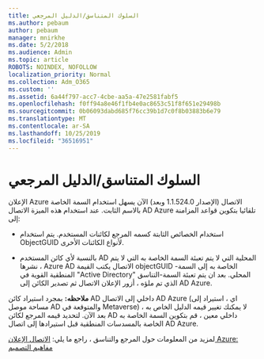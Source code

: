 ```yaml
---
title: السلوك المتناسق/الدليل المرجعي
ms.author: pebaum
author: pebaum
manager: mnirkhe
ms.date: 5/2/2018
ms.audience: Admin
ms.topic: article
ROBOTS: NOINDEX, NOFOLLOW
localization_priority: Normal
ms.collection: Adm_O365
ms.custom: ''
ms.assetid: 6a44f797-acc7-4cbe-aa5a-47e2581fabf5
ms.openlocfilehash: f0ff94a8e46f1fb4e0ac8653c51f8f651e29498b
ms.sourcegitcommit: 0b06093dabd685f76cc39b1d7c0f8b03883b6e79
ms.translationtype: MT
ms.contentlocale: ar-SA
ms.lasthandoff: 10/25/2019
ms.locfileid: "36516951"
---
```

# <a name="consistencyguid--sourceanchor-behavior"></a>السلوك المتناسق/الدليل المرجعي

الإعلان Azure الاتصال (الإصدار 1.1.524.0 وبعد) الآن يسهل استخدام السمة الخاصة بالاسم الثابت. عند استخدام هذه الميزة الاتصال AD Azure تلقائيا بتكوين قواعد المزامنة إلى:
  
- استخدام الخصائص الثابتة كسمه المرجع لكائنات المستخدم. يتم استخدام ObjectGUID لأنواع الكائنات الأخرى.
    
- بالنسبة لأي كائن المستخدم AD المحلية التي لا يتم تعبئة السمة الخاصة به التي لا يتم نشرها ، Azure AD الاتصال يكتب القيمة objectGUID الخاصة به إلى السمة-المنطقية القوية في "Active Directory" المحلي. بعد ان يتم تعبئة السمة-التناسق الذي تم ملؤه ، أزور الإعلان الاتصال ثم تصدير الكائن إلى AD Azure.
    
 **ملاحظه:** بمجرد استيراد كائن AD داخلي إلى الاتصال AD Azure (اي ، استيراد إلى مساحة موصل AD والمتوقعة في Metaverse) ، لا يمكنك تغيير قيمه الدليل الخاص به بعد الآن. لتحديد قيمه المرجع لكائن AD داخلي معين ، قم بتكوين السمة الخاصة به الخاصة بالمسدسات المنطقية قبل استيرادها إلى اتصال AD Azure. 
  
لمزيد من المعلومات حول المرجع والتناسق ، راجع ما يلي: [الاتصال الإعلان Azure: مفاهيم التصميم](https://docs.microsoft.com/azure/active-directory/connect/active-directory-aadconnect-design-concepts)
  

